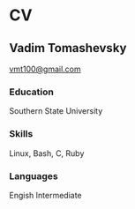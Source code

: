 # CV

## Vadim Tomashevsky

vmt100@gmail.com

### Education
Southern State University

### Skills
Linux, Bash, C, Ruby

### Languages 
Engish Intermediate
